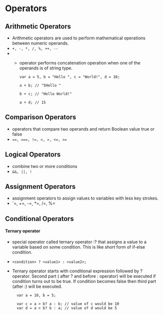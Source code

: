 # Operators


## Arithmetic Operators
* Arithmetic operators are used to perform mathematical operations between numeric operands.
* `+, -, *, /, %, ++, --`
* + operator performs concatenation operation when one of the operands is of string type.

        var a = 5, b = "Hello ", c = "World!", d = 10;

        a + b; // "5Hello "

        b + c; // "Hello World!"

        a + d; // 15


## Comparison Operators
* operators that compare two operands and return Boolean value true or false
* `==, ===, !=, <, >, <=, >=`

## Logical Operators
*  combine two or more conditions
* `&&, ||, !`

## Assignment Operators
* assignment operators to assign values to variables with less key strokes.
* `=, +=, -=, *=, /=, %=
## Conditional Operators
#### Ternary operator
* special operator called ternary operator :? that assigns a value to a variable based on some condition. This is like short form of if-else condition.
* `<condition> ? <value1> : <value2>;`
* Ternary operator starts with conditional expression followed by ? operator. Second part ( after ? and before : operator) will be executed if condition turns out to be true. If condition becomes false then third part (after :) will be executed.

        var a = 10, b = 5;

        var c = a > b? a : b; // value of c would be 10
        var d = a > b? b : a; // value of d would be 5